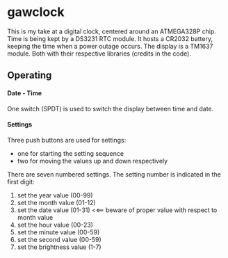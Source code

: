 # gawclock

This is my take at a digital clock, centered around an ATMEGA328P chip.
Time is being kept by a DS3231 RTC module. 
It hosts a CR2032 battery, keeping the time when a power outage occurs.
The display is a TM1637 module.
Both with their respective libraries (credits in the code).

## Operating

#### Date - Time
One switch (SPDT) is used to switch the display between time and date.

#### Settings
Three push buttons are used for settings:
- one for starting the setting sequence
- two for moving the values up and down respectively

There are seven numbered settings. 
The setting number is indicated in the first digit:
1. set the year value (00-99)
2. set the month value (01-12)
3. set the date value (01-31) <<== beware of proper value with respect to month value
4. set the hour value (00-23)
5. set the minute value (00-59)
6. set the second value (00-59)
7. set the brightness value (1-7)
